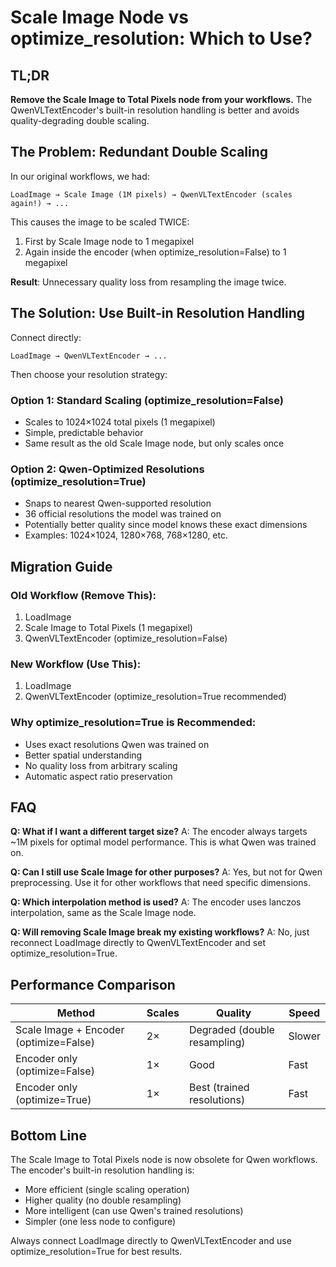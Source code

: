 # Scale Image Node vs optimize_resolution: Which to Use?

## TL;DR
**Remove the Scale Image to Total Pixels node from your workflows.** The QwenVLTextEncoder's built-in resolution handling is better and avoids quality-degrading double scaling.

## The Problem: Redundant Double Scaling

In our original workflows, we had:
```
LoadImage → Scale Image (1M pixels) → QwenVLTextEncoder (scales again!) → ...
```

This causes the image to be scaled TWICE:
1. First by Scale Image node to 1 megapixel
2. Again inside the encoder (when optimize_resolution=False) to 1 megapixel

**Result**: Unnecessary quality loss from resampling the image twice.

## The Solution: Use Built-in Resolution Handling

Connect directly:
```
LoadImage → QwenVLTextEncoder → ...
```

Then choose your resolution strategy:

### Option 1: Standard Scaling (optimize_resolution=False)
- Scales to 1024×1024 total pixels (1 megapixel)
- Simple, predictable behavior
- Same result as the old Scale Image node, but only scales once

### Option 2: Qwen-Optimized Resolutions (optimize_resolution=True) 
- Snaps to nearest Qwen-supported resolution
- 36 official resolutions the model was trained on
- Potentially better quality since model knows these exact dimensions
- Examples: 1024×1024, 1280×768, 768×1280, etc.

## Migration Guide

### Old Workflow (Remove This):
1. LoadImage
2. Scale Image to Total Pixels (1 megapixel)
3. QwenVLTextEncoder (optimize_resolution=False)

### New Workflow (Use This):
1. LoadImage
2. QwenVLTextEncoder (optimize_resolution=True recommended)

### Why optimize_resolution=True is Recommended:
- Uses exact resolutions Qwen was trained on
- Better spatial understanding 
- No quality loss from arbitrary scaling
- Automatic aspect ratio preservation

## FAQ

**Q: What if I want a different target size?**
A: The encoder always targets ~1M pixels for optimal model performance. This is what Qwen was trained on.

**Q: Can I still use Scale Image for other purposes?**
A: Yes, but not for Qwen preprocessing. Use it for other workflows that need specific dimensions.

**Q: Which interpolation method is used?**
A: The encoder uses lanczos interpolation, same as the Scale Image node.

**Q: Will removing Scale Image break my existing workflows?**
A: No, just reconnect LoadImage directly to QwenVLTextEncoder and set optimize_resolution=True.

## Performance Comparison

| Method | Scales | Quality | Speed |
|--------|--------|---------|-------|
| Scale Image + Encoder (optimize=False) | 2× | Degraded (double resampling) | Slower |
| Encoder only (optimize=False) | 1× | Good | Fast |
| Encoder only (optimize=True) | 1× | Best (trained resolutions) | Fast |

## Bottom Line

The Scale Image to Total Pixels node is now obsolete for Qwen workflows. The encoder's built-in resolution handling is:
- More efficient (single scaling operation)
- Higher quality (no double resampling)
- More intelligent (can use Qwen's trained resolutions)
- Simpler (one less node to configure)

Always connect LoadImage directly to QwenVLTextEncoder and use optimize_resolution=True for best results.